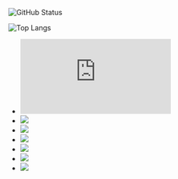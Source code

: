 ![GitHub Status](https://github-readme-stats.vercel.app/api?username=Takumon&count_private=true&show_icons=true&theme=dracula)

![Top Langs](https://github-readme-stats.vercel.app/api/top-langs/?username=Takumon&hide=TeX&layout=compact&theme=dracula)


- [![](https://img.shields.io/website?color=f74539&style=flat-square&up_message=TakumonBlog🍅&url=https%3A%2F%2Ftakumon.com)](https://takumon.com)
- [![](https://img.shields.io/badge/-DevPost%20@Takumon-%23003e54?style=flat-square)](https://devpost.com/TakutoInoue)
- [![](https://img.shields.io/badge/-@inouetakumon-%231DA1F2?style=flat-square&logo=twitter&logoColor=ffffff)](https://twitter.com/inouetakumon)         
- [![](https://img.shields.io/badge/-@Takumon-%23000000?color=55C500&logoColor=white&style=flat-square&logo=qiita)](https://qiita.com/Takumon)
- [![](https://img.shields.io/badge/-@Takumon-%23000000?style=flat-square&logo=dev.to)](https://dev.to/takumon)
- [![](https://img.shields.io/badge/-@Takumon-%23181717?style=flat-square&logo=github)](https://github.com/Takumon)
- [![](https://img.shields.io/badge/-@Takumon-%23?color=0077B5&logoColor=white&style=flat-square&logo=Linkedin)](https://qiita.com/Takumon)

